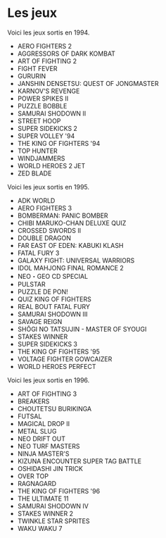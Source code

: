 # Les jeux

Voici les jeux sortis en 1994.

* AERO FIGHTERS 2
* AGGRESSORS OF DARK KOMBAT
* ART OF FIGHTING 2
* FIGHT FEVER
* GURURIN
* JANSHIN DENSETSU: QUEST OF JONGMASTER
* KARNOV'S REVENGE
* POWER SPIKES II
* PUZZLE BOBBLE
* SAMURAI SHODOWN II
* STREET HOOP
* SUPER SIDEKICKS 2
* SUPER VOLLEY '94
* THE KING OF FIGHTERS '94
* TOP HUNTER
* WINDJAMMERS
* WORLD HEROES 2 JET
* ZED BLADE

Voici les jeux sortis en 1995.

* ADK WORLD
* AERO FIGHTERS 3
* BOMBERMAN: PANIC BOMBER
* CHIBI MARUKO-CHAN DELUXE QUIZ
* CROSSED SWORDS II
* DOUBLE DRAGON
* FAR EAST OF EDEN: KABUKI KLASH 
* FATAL FURY 3
* GALAXY FIGHT: UNIVERSAL WARRIORS
* IDOL MAHJONG FINAL ROMANCE 2
* NEO・GEO CD SPECIAL
* PULSTAR
* PUZZLE DE PON!
* QUIZ KING OF FIGHTERS
* REAL BOUT FATAL FURY
* SAMURAI SHODOWN III
* SAVAGE REIGN
* SHŌGI NO TATSUJIN - MASTER OF SYOUGI
* STAKES WINNER
* SUPER SIDEKICKS 3 
* THE KING OF FIGHTERS '95
* VOLTAGE FIGHTER GOWCAIZER
* WORLD HEROES PERFECT

Voici les jeux sortis en 1996.

* ART OF FIGHTING 3
* BREAKERS
* CHOUTETSU BURIKINGA
* FUTSAL
* MAGICAL DROP II
* METAL SLUG
* NEO DRIFT OUT
* NEO TURF MASTERS
* NINJA MASTER'S 
* KIZUNA ENCOUNTER SUPER TAG BATTLE
* OSHIDASHI JIN TRICK
* OVER TOP
* RAGNAGARD
* THE KING OF FIGHTERS '96
* THE ULTIMATE 11
* SAMURAI SHODOWN IV
* STAKES WINNER 2
* TWINKLE STAR SPRITES
* WAKU WAKU 7